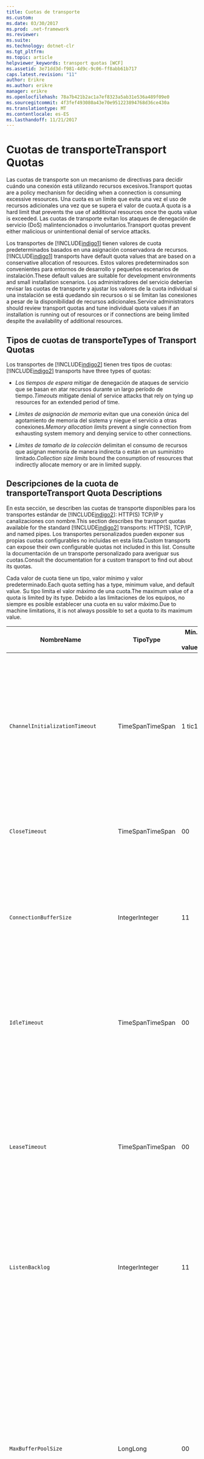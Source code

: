 ```yaml
---
title: Cuotas de transporte
ms.custom: 
ms.date: 03/30/2017
ms.prod: .net-framework
ms.reviewer: 
ms.suite: 
ms.technology: dotnet-clr
ms.tgt_pltfrm: 
ms.topic: article
helpviewer_keywords: transport quotas [WCF]
ms.assetid: 3e71dd3d-f981-4d9c-9c06-ff8abb61b717
caps.latest.revision: "11"
author: Erikre
ms.author: erikre
manager: erikre
ms.openlocfilehash: 78a7b421b2ac1a7ef8323a5ab31e536a489f09e0
ms.sourcegitcommit: 4f3fef493080a43e70e951223894768d36ce430a
ms.translationtype: MT
ms.contentlocale: es-ES
ms.lasthandoff: 11/21/2017
---
```

# <a name="transport-quotas"></a><span data-ttu-id="9359d-102">Cuotas de transporte</span><span class="sxs-lookup"><span data-stu-id="9359d-102">Transport Quotas</span></span>
<span data-ttu-id="9359d-103">Las cuotas de transporte son un mecanismo de directivas para decidir cuándo una conexión está utilizando recursos excesivos.</span><span class="sxs-lookup"><span data-stu-id="9359d-103">Transport quotas are a policy mechanism for deciding when a connection is consuming excessive resources.</span></span> <span data-ttu-id="9359d-104">Una cuota es un límite que evita una vez el uso de recursos adicionales una vez que se supera el valor de cuota.</span><span class="sxs-lookup"><span data-stu-id="9359d-104">A quota is a hard limit that prevents the use of additional resources once the quota value is exceeded.</span></span> <span data-ttu-id="9359d-105">Las cuotas de transporte evitan los ataques de denegación de servicio (DoS) malintencionados o involuntarios.</span><span class="sxs-lookup"><span data-stu-id="9359d-105">Transport quotas prevent either malicious or unintentional denial of service attacks.</span></span>  
  
 <span data-ttu-id="9359d-106">Los transportes de [!INCLUDE[indigo1](../../../../includes/indigo1-md.md)] tienen valores de cuota predeterminados basados en una asignación conservadora de recursos.</span><span class="sxs-lookup"><span data-stu-id="9359d-106">[!INCLUDE[indigo1](../../../../includes/indigo1-md.md)] transports have default quota values that are based on a conservative allocation of resources.</span></span> <span data-ttu-id="9359d-107">Estos valores predeterminados son convenientes para entornos de desarrollo y pequeños escenarios de instalación.</span><span class="sxs-lookup"><span data-stu-id="9359d-107">These default values are suitable for development environments and small installation scenarios.</span></span> <span data-ttu-id="9359d-108">Los administradores del servicio deberían revisar las cuotas de transporte y ajustar los valores de la cuota individual si una instalación se está quedando sin recursos o si se limitan las conexiones a pesar de la disponibilidad de recursos adicionales.</span><span class="sxs-lookup"><span data-stu-id="9359d-108">Service administrators should review transport quotas and tune individual quota values if an installation is running out of resources or if connections are being limited despite the availability of additional resources.</span></span>  
  
## <a name="types-of-transport-quotas"></a><span data-ttu-id="9359d-109">Tipos de cuotas de transporte</span><span class="sxs-lookup"><span data-stu-id="9359d-109">Types of Transport Quotas</span></span>  
 <span data-ttu-id="9359d-110">Los transportes de [!INCLUDE[indigo2](../../../../includes/indigo2-md.md)] tienen tres tipos de cuotas:</span><span class="sxs-lookup"><span data-stu-id="9359d-110">[!INCLUDE[indigo2](../../../../includes/indigo2-md.md)] transports have three types of quotas:</span></span>  
  
-   <span data-ttu-id="9359d-111">*Los tiempos de espera* mitigar de denegación de ataques de servicio que se basan en atar recursos durante un largo período de tiempo.</span><span class="sxs-lookup"><span data-stu-id="9359d-111">*Timeouts* mitigate denial of service attacks that rely on tying up resources for an extended period of time.</span></span>  
  
-   <span data-ttu-id="9359d-112">*Límites de asignación de memoria* evitan que una conexión única del agotamiento de memoria del sistema y niegue el servicio a otras conexiones.</span><span class="sxs-lookup"><span data-stu-id="9359d-112">*Memory allocation limits* prevent a single connection from exhausting system memory and denying service to other connections.</span></span>  
  
-   <span data-ttu-id="9359d-113">*Límites de tamaño de la colección* delimitan el consumo de recursos que asignan memoria de manera indirecta o están en un suministro limitado.</span><span class="sxs-lookup"><span data-stu-id="9359d-113">*Collection size limits* bound the consumption of resources that indirectly allocate memory or are in limited supply.</span></span>  
  
## <a name="transport-quota-descriptions"></a><span data-ttu-id="9359d-114">Descripciones de la cuota de transporte</span><span class="sxs-lookup"><span data-stu-id="9359d-114">Transport Quota Descriptions</span></span>  
 <span data-ttu-id="9359d-115">En esta sección, se describen las cuotas de transporte disponibles para los transportes estándar de [!INCLUDE[indigo2](../../../../includes/indigo2-md.md)]: HTTP(S) TCP/IP y canalizaciones con nombre.</span><span class="sxs-lookup"><span data-stu-id="9359d-115">This section describes the transport quotas available for the standard [!INCLUDE[indigo2](../../../../includes/indigo2-md.md)] transports: HTTP(S), TCP/IP, and named pipes.</span></span> <span data-ttu-id="9359d-116">Los transportes personalizados pueden exponer sus propias cuotas configurables no incluidas en esta lista.</span><span class="sxs-lookup"><span data-stu-id="9359d-116">Custom transports can expose their own configurable quotas not included in this list.</span></span> <span data-ttu-id="9359d-117">Consulte la documentación de un transporte personalizado para averiguar sus cuotas.</span><span class="sxs-lookup"><span data-stu-id="9359d-117">Consult the documentation for a custom transport to find out about its quotas.</span></span>  
  
 <span data-ttu-id="9359d-118">Cada valor de cuota tiene un tipo, valor mínimo y valor predeterminado.</span><span class="sxs-lookup"><span data-stu-id="9359d-118">Each quota setting has a type, minimum value, and default value.</span></span> <span data-ttu-id="9359d-119">Su tipo limita el valor máximo de una cuota.</span><span class="sxs-lookup"><span data-stu-id="9359d-119">The maximum value of a quota is limited by its type.</span></span> <span data-ttu-id="9359d-120">Debido a las limitaciones de los equipos, no siempre es posible establecer una cuota en su valor máximo.</span><span class="sxs-lookup"><span data-stu-id="9359d-120">Due to machine limitations, it is not always possible to set a quota to its maximum value.</span></span>  
  
|<span data-ttu-id="9359d-121">Nombre</span><span class="sxs-lookup"><span data-stu-id="9359d-121">Name</span></span>|<span data-ttu-id="9359d-122">Tipo</span><span class="sxs-lookup"><span data-stu-id="9359d-122">Type</span></span>|<span data-ttu-id="9359d-123">Mín.</span><span class="sxs-lookup"><span data-stu-id="9359d-123">Min.</span></span><br /><br /> <span data-ttu-id="9359d-124">value</span><span class="sxs-lookup"><span data-stu-id="9359d-124">value</span></span>|<span data-ttu-id="9359d-125">Predeterminado</span><span class="sxs-lookup"><span data-stu-id="9359d-125">Default</span></span><br /><br /> <span data-ttu-id="9359d-126">value</span><span class="sxs-lookup"><span data-stu-id="9359d-126">value</span></span>|<span data-ttu-id="9359d-127">Descripción</span><span class="sxs-lookup"><span data-stu-id="9359d-127">Description</span></span>|  
|----------|----------|--------------------|-----------------------|-----------------|  
|`ChannelInitializationTimeout`|<span data-ttu-id="9359d-128">TimeSpan</span><span class="sxs-lookup"><span data-stu-id="9359d-128">TimeSpan</span></span>|<span data-ttu-id="9359d-129">1 tic</span><span class="sxs-lookup"><span data-stu-id="9359d-129">1 tick</span></span>|<span data-ttu-id="9359d-130">5 seg.</span><span class="sxs-lookup"><span data-stu-id="9359d-130">5 sec</span></span>|<span data-ttu-id="9359d-131">Tiempo máximo a esperar para que una conexión envíe el preámbulo durante la lectura inicial.</span><span class="sxs-lookup"><span data-stu-id="9359d-131">Maximum time to wait for a connection to send the preamble during the initial read.</span></span> <span data-ttu-id="9359d-132">Estos datos se reciben antes de que se produzca la autenticación.</span><span class="sxs-lookup"><span data-stu-id="9359d-132">This data is received before authentication occurs.</span></span> <span data-ttu-id="9359d-133">Este valor es generalmente mucho más pequeño que el valor de cuota de `ReceiveTimeout`.</span><span class="sxs-lookup"><span data-stu-id="9359d-133">This setting is generally much smaller than the `ReceiveTimeout` quota value.</span></span>|  
|`CloseTimeout`|<span data-ttu-id="9359d-134">TimeSpan</span><span class="sxs-lookup"><span data-stu-id="9359d-134">TimeSpan</span></span>|<span data-ttu-id="9359d-135">0</span><span class="sxs-lookup"><span data-stu-id="9359d-135">0</span></span>|<span data-ttu-id="9359d-136">1 min</span><span class="sxs-lookup"><span data-stu-id="9359d-136">1 min</span></span>|<span data-ttu-id="9359d-137">El tiempo máximo que se ha de esperar para que una conexión se cierre antes de que el transporte produzca una excepción.</span><span class="sxs-lookup"><span data-stu-id="9359d-137">Maximum time to wait for a connection to close before the transport raises an exception.</span></span>|  
|`ConnectionBufferSize`|<span data-ttu-id="9359d-138">Integer</span><span class="sxs-lookup"><span data-stu-id="9359d-138">Integer</span></span>|<span data-ttu-id="9359d-139">1</span><span class="sxs-lookup"><span data-stu-id="9359d-139">1</span></span>|<span data-ttu-id="9359d-140">8 KB</span><span class="sxs-lookup"><span data-stu-id="9359d-140">8 KB</span></span>|<span data-ttu-id="9359d-141">Tamaño, en bytes, de los búfers de transmisión y recepción del transporte subyacente.</span><span class="sxs-lookup"><span data-stu-id="9359d-141">Size, in bytes, of the transmit and receive buffers of the underlying transport.</span></span> <span data-ttu-id="9359d-142">Si se aumenta el tamaño de búfer, se puede mejorar el rendimiento al enviar mensajes grandes.</span><span class="sxs-lookup"><span data-stu-id="9359d-142">Increasing the buffer size can improve throughput when sending large messages.</span></span>|  
|`IdleTimeout`|<span data-ttu-id="9359d-143">TimeSpan</span><span class="sxs-lookup"><span data-stu-id="9359d-143">TimeSpan</span></span>|<span data-ttu-id="9359d-144">0</span><span class="sxs-lookup"><span data-stu-id="9359d-144">0</span></span>|<span data-ttu-id="9359d-145">2 min.</span><span class="sxs-lookup"><span data-stu-id="9359d-145">2 min</span></span>|<span data-ttu-id="9359d-146">Tiempo máximo que una conexión agrupada puede permanecer inactiva antes de cerrarse.</span><span class="sxs-lookup"><span data-stu-id="9359d-146">Maximum time a pooled connection can remain idle before being closed.</span></span><br /><br /> <span data-ttu-id="9359d-147">Este ajuste solo se aplica a las conexiones agrupadas.</span><span class="sxs-lookup"><span data-stu-id="9359d-147">This setting only applies to pooled connections.</span></span>|  
|`LeaseTimeout`|<span data-ttu-id="9359d-148">TimeSpan</span><span class="sxs-lookup"><span data-stu-id="9359d-148">TimeSpan</span></span>|<span data-ttu-id="9359d-149">0</span><span class="sxs-lookup"><span data-stu-id="9359d-149">0</span></span>|<span data-ttu-id="9359d-150">5 minutos</span><span class="sxs-lookup"><span data-stu-id="9359d-150">5 min</span></span>|<span data-ttu-id="9359d-151">Duración máxima de una conexión agrupada activa.</span><span class="sxs-lookup"><span data-stu-id="9359d-151">Maximum lifetime of an active pooled connection.</span></span> <span data-ttu-id="9359d-152">Después de que transcurra la hora especificada, la conexión se cierra después de que se repare la solicitud actual.</span><span class="sxs-lookup"><span data-stu-id="9359d-152">After the specified time elapses, the connection closes once the current request is serviced.</span></span><br /><br /> <span data-ttu-id="9359d-153">Este ajuste solo se aplica a las conexiones agrupadas.</span><span class="sxs-lookup"><span data-stu-id="9359d-153">This setting only applies to pooled connections.</span></span>|  
|`ListenBacklog`|<span data-ttu-id="9359d-154">Integer</span><span class="sxs-lookup"><span data-stu-id="9359d-154">Integer</span></span>|<span data-ttu-id="9359d-155">1</span><span class="sxs-lookup"><span data-stu-id="9359d-155">1</span></span>|<span data-ttu-id="9359d-156">10</span><span class="sxs-lookup"><span data-stu-id="9359d-156">10</span></span>|<span data-ttu-id="9359d-157">Número máximo de conexiones que el agente de escucha puede tener sin atender antes de que se denieguen las conexiones adicionales a ese punto de conexión.</span><span class="sxs-lookup"><span data-stu-id="9359d-157">Maximum number of connections that the listener can have unserviced before additional connections to that endpoint are denied.</span></span>|  
|`MaxBufferPoolSize`|<span data-ttu-id="9359d-158">Long</span><span class="sxs-lookup"><span data-stu-id="9359d-158">Long</span></span>|<span data-ttu-id="9359d-159">0</span><span class="sxs-lookup"><span data-stu-id="9359d-159">0</span></span>|<span data-ttu-id="9359d-160">512 KB</span><span class="sxs-lookup"><span data-stu-id="9359d-160">512 KB</span></span>|<span data-ttu-id="9359d-161">Memoria máxima, en bytes, que el transporte dedica a agrupar los búferes de mensajes reutilizables.</span><span class="sxs-lookup"><span data-stu-id="9359d-161">Maximum memory, in bytes, that the transport devotes to pooling reusable message buffers.</span></span> <span data-ttu-id="9359d-162">Cuando el grupo no puede proporcionar un búfer de mensaje, se asigna un nuevo búfer para el uso temporal.</span><span class="sxs-lookup"><span data-stu-id="9359d-162">When the pool cannot supply a message buffer, a new buffer is allocated for temporary use.</span></span><br /><br /> <span data-ttu-id="9359d-163">Las instalaciones que crean muchos generadores de canales o agentes de escucha pueden asignar grandes cantidades de memoria para grupos de búferes.</span><span class="sxs-lookup"><span data-stu-id="9359d-163">Installations that create many channel factories or listeners can allocate large amounts of memory for buffer pools.</span></span> <span data-ttu-id="9359d-164">Reducir este tamaño de búfer puede reducir en gran mediad el uso de memoria en este escenario.</span><span class="sxs-lookup"><span data-stu-id="9359d-164">Reducing this buffer size can greatly reduce memory usage in this scenario.</span></span>|  
|`MaxBufferSize`|<span data-ttu-id="9359d-165">Integer</span><span class="sxs-lookup"><span data-stu-id="9359d-165">Integer</span></span>|<span data-ttu-id="9359d-166">1</span><span class="sxs-lookup"><span data-stu-id="9359d-166">1</span></span>|<span data-ttu-id="9359d-167">64 KB</span><span class="sxs-lookup"><span data-stu-id="9359d-167">64 KB</span></span>|<span data-ttu-id="9359d-168">Tamaño máximo, en bytes, de un búfer utilizado para la secuenciación de datos.</span><span class="sxs-lookup"><span data-stu-id="9359d-168">Maximum size, in bytes, of a buffer used for streaming data.</span></span> <span data-ttu-id="9359d-169">Si no se establece esta cuota de transporte, o el transporte no está utilizando la transmisión por secuencias, el valor de cuota es igual que el valor de cuota `MaxReceivedMessageSize` o <xref:System.Int32.MaxValue>, lo que sea más pequeño.</span><span class="sxs-lookup"><span data-stu-id="9359d-169">If this transport quota is not set, or the transport is not using streaming, then the quota value is the same as the smaller of the `MaxReceivedMessageSize` quota value and <xref:System.Int32.MaxValue>.</span></span>|  
|`MaxOutboundConnectionsPerEndpoint`|<span data-ttu-id="9359d-170">Integer</span><span class="sxs-lookup"><span data-stu-id="9359d-170">Integer</span></span>|<span data-ttu-id="9359d-171">1</span><span class="sxs-lookup"><span data-stu-id="9359d-171">1</span></span>|<span data-ttu-id="9359d-172">10</span><span class="sxs-lookup"><span data-stu-id="9359d-172">10</span></span>|<span data-ttu-id="9359d-173">Número máximo de conexiones salientes que pueden asociarse a un extremo determinado.</span><span class="sxs-lookup"><span data-stu-id="9359d-173">Maximum number of outgoing connections that can be associated with a particular endpoint.</span></span><br /><br /> <span data-ttu-id="9359d-174">Este ajuste solo se aplica a las conexiones agrupadas.</span><span class="sxs-lookup"><span data-stu-id="9359d-174">This setting only applies to pooled connections.</span></span>|  
|`MaxOutputDelay`|<span data-ttu-id="9359d-175">TimeSpan</span><span class="sxs-lookup"><span data-stu-id="9359d-175">TimeSpan</span></span>|<span data-ttu-id="9359d-176">0</span><span class="sxs-lookup"><span data-stu-id="9359d-176">0</span></span>|<span data-ttu-id="9359d-177">200 ms</span><span class="sxs-lookup"><span data-stu-id="9359d-177">200 ms</span></span>|<span data-ttu-id="9359d-178">Tiempo máximo que se debe esperar después de una operación de envío para procesar por lotes los mensajes adicionales en una única operación.</span><span class="sxs-lookup"><span data-stu-id="9359d-178">Maximum time to wait after a send operation for batching additional messages in a single operation.</span></span> <span data-ttu-id="9359d-179">Se envían los mensajes antes si el búfer del transporte subyacente se llena.</span><span class="sxs-lookup"><span data-stu-id="9359d-179">Messages are sent earlier if the buffer of the underlying transport becomes full.</span></span> <span data-ttu-id="9359d-180">Mediante el envío de mensajes adicionales, no se restablece el período del retraso.</span><span class="sxs-lookup"><span data-stu-id="9359d-180">Sending additional messages does not reset the delay period.</span></span>|  
|`MaxPendingAccepts`|<span data-ttu-id="9359d-181">Integer</span><span class="sxs-lookup"><span data-stu-id="9359d-181">Integer</span></span>|<span data-ttu-id="9359d-182">1</span><span class="sxs-lookup"><span data-stu-id="9359d-182">1</span></span>|<span data-ttu-id="9359d-183">1</span><span class="sxs-lookup"><span data-stu-id="9359d-183">1</span></span>|<span data-ttu-id="9359d-184">Número máximo de aceptaciones para los canales que el agente de escucha puede tener en espera.</span><span class="sxs-lookup"><span data-stu-id="9359d-184">Maximum number of accepts for channels that the listener can have waiting.</span></span><br /><br /> <span data-ttu-id="9359d-185">Hay un intervalo de tiempo entre la completación de la aceptación y el inicio de una nueva aceptación.</span><span class="sxs-lookup"><span data-stu-id="9359d-185">There is an interval of time between the accept completing and a new accept starting.</span></span> <span data-ttu-id="9359d-186">El aumento de este tamaño de colección puede evitar que se quiten clientes que conecten durante este intervalo.</span><span class="sxs-lookup"><span data-stu-id="9359d-186">Increasing this collection size can prevent clients that connect during this interval from being dropped.</span></span>|  
|`MaxPendingConnections`|<span data-ttu-id="9359d-187">Integer</span><span class="sxs-lookup"><span data-stu-id="9359d-187">Integer</span></span>|<span data-ttu-id="9359d-188">1</span><span class="sxs-lookup"><span data-stu-id="9359d-188">1</span></span>|<span data-ttu-id="9359d-189">10</span><span class="sxs-lookup"><span data-stu-id="9359d-189">10</span></span>|<span data-ttu-id="9359d-190">Número máximo de conexiones que el agente de escucha puede tener en espera para que la aplicación las acepte.</span><span class="sxs-lookup"><span data-stu-id="9359d-190">Maximum number of connections that the listener can have waiting to be accepted by the application.</span></span> <span data-ttu-id="9359d-191">Cuando se supera este valor de cuota, se pierden las nuevas conexiones entrantes en lugar de esperar a ser aceptadas.</span><span class="sxs-lookup"><span data-stu-id="9359d-191">When this quota value is exceeded, new incoming connections are dropped rather than waiting to be accepted.</span></span><br /><br /> <span data-ttu-id="9359d-192">Características de conexión como la seguridad de mensaje pueden hacer que un cliente abra más de una conexión.</span><span class="sxs-lookup"><span data-stu-id="9359d-192">Connection features such as message security can cause a client to open more than one connection.</span></span> <span data-ttu-id="9359d-193">Los administradores de servicio deberían tener en cuenta estas conexiones adicionales al establecer este valor de cuota.</span><span class="sxs-lookup"><span data-stu-id="9359d-193">Service administrators should account for these additional connections when setting this quota value.</span></span>|  
|`MaxReceivedMessageSize`|<span data-ttu-id="9359d-194">Long</span><span class="sxs-lookup"><span data-stu-id="9359d-194">Long</span></span>|<span data-ttu-id="9359d-195">1</span><span class="sxs-lookup"><span data-stu-id="9359d-195">1</span></span>|<span data-ttu-id="9359d-196">64 KB</span><span class="sxs-lookup"><span data-stu-id="9359d-196">64 KB</span></span>|<span data-ttu-id="9359d-197">Tamaño máximo, en bytes, de un mensaje recibido, incluyendo los encabezados, antes de que el transporte produzca una excepción.</span><span class="sxs-lookup"><span data-stu-id="9359d-197">Maximum size, in bytes, of a received message, including headers, before the transport raises an exception.</span></span>|  
|`OpenTimeout`|<span data-ttu-id="9359d-198">TimeSpan</span><span class="sxs-lookup"><span data-stu-id="9359d-198">TimeSpan</span></span>|<span data-ttu-id="9359d-199">0</span><span class="sxs-lookup"><span data-stu-id="9359d-199">0</span></span>|<span data-ttu-id="9359d-200">1 min</span><span class="sxs-lookup"><span data-stu-id="9359d-200">1 min</span></span>|<span data-ttu-id="9359d-201">El tiempo máximo que se ha de esperar para que una conexión se establezca antes de que el transporte produzca una excepción.</span><span class="sxs-lookup"><span data-stu-id="9359d-201">Maximum time to wait for a connection to be established before the transport raises an exception.</span></span>|  
|`ReceiveTimeout`|<span data-ttu-id="9359d-202">TimeSpan</span><span class="sxs-lookup"><span data-stu-id="9359d-202">TimeSpan</span></span>|<span data-ttu-id="9359d-203">0</span><span class="sxs-lookup"><span data-stu-id="9359d-203">0</span></span>|<span data-ttu-id="9359d-204">10 min</span><span class="sxs-lookup"><span data-stu-id="9359d-204">10 min</span></span>|<span data-ttu-id="9359d-205">El tiempo máximo a esperar para que una operación de lectura se complete antes de que el transporte produzca una excepción.</span><span class="sxs-lookup"><span data-stu-id="9359d-205">Maximum time to wait for a read operation to complete before the transport raises an exception.</span></span>|  
|`SendTimeout`|<span data-ttu-id="9359d-206">Timespan</span><span class="sxs-lookup"><span data-stu-id="9359d-206">Timespan</span></span>|<span data-ttu-id="9359d-207">0</span><span class="sxs-lookup"><span data-stu-id="9359d-207">0</span></span>|<span data-ttu-id="9359d-208">1 min</span><span class="sxs-lookup"><span data-stu-id="9359d-208">1 min</span></span>|<span data-ttu-id="9359d-209">El tiempo máximo a esperar para que una operación de escritura se complete antes de que el transporte produzca una excepción.</span><span class="sxs-lookup"><span data-stu-id="9359d-209">Maximum time to wait for a write operation to complete before the transport raises an exception.</span></span>|  
  
 <span data-ttu-id="9359d-210">Las cuotas de transporte `MaxPendingConnections` y `MaxOutboundConnectionsPerEndpoint` se combinan en una cuota de transporte única llamada `MaxConnections` cuando se establece a través del enlace o configuración.</span><span class="sxs-lookup"><span data-stu-id="9359d-210">The transport quotas `MaxPendingConnections` and `MaxOutboundConnectionsPerEndpoint` are combined into a single transport quota called `MaxConnections` when set through the binding or configuration.</span></span> <span data-ttu-id="9359d-211">Solo el elemento de enlace permite ajustar estos valores individualmente.</span><span class="sxs-lookup"><span data-stu-id="9359d-211">Only the binding element allows setting these quota values individually.</span></span> <span data-ttu-id="9359d-212">La cuota de transporte `MaxConnections` tiene el mismo mínimo y valores predeterminados.</span><span class="sxs-lookup"><span data-stu-id="9359d-212">The `MaxConnections` transport quota has the same minimum and default values.</span></span>  
  
## <a name="setting-transport-quotas"></a><span data-ttu-id="9359d-213">Establecimiento de cuotas de transporte</span><span class="sxs-lookup"><span data-stu-id="9359d-213">Setting Transport Quotas</span></span>  
 <span data-ttu-id="9359d-214">Las cuotas de transporte se establecen a través del elemento de enlace de transporte, el enlace de transporte, la configuración de la aplicación o la directiva de host.</span><span class="sxs-lookup"><span data-stu-id="9359d-214">Transport quotas are set through the transport binding element, the transport binding, application configuration, or host policy.</span></span> <span data-ttu-id="9359d-215">En este documento no se explica cómo establecer transportes mediante la directiva de host.</span><span class="sxs-lookup"><span data-stu-id="9359d-215">This document does not cover setting transports through host policy.</span></span> <span data-ttu-id="9359d-216">Consulte la documentación del transporte subyacente para descubrir los ajustes de las cuotas de directivas de host.</span><span class="sxs-lookup"><span data-stu-id="9359d-216">Consult the documentation for the underlying transport to discover the settings for host policy quotas.</span></span> <span data-ttu-id="9359d-217">El [configurar HTTP y HTTPS](../../../../docs/framework/wcf/feature-details/configuring-http-and-https.md) tema describe la configuración de cuota para el controlador Http.sys.</span><span class="sxs-lookup"><span data-stu-id="9359d-217">The [Configuring HTTP and HTTPS](../../../../docs/framework/wcf/feature-details/configuring-http-and-https.md) topic describes quota settings for the Http.sys driver.</span></span> <span data-ttu-id="9359d-218">Busque más información en Microsoft Knowledge Base sobre cómo configurar los límites de Windows en HTTP, TCP/IP y conexiones de canalización con nombre.</span><span class="sxs-lookup"><span data-stu-id="9359d-218">Search the Microsoft Knowledge Base for more information about configuring Windows limits on HTTP, TCP/IP, and named pipe connections.</span></span>  
  
 <span data-ttu-id="9359d-219">Otros tipos de cuotas se aplican indirectamente a los transportes.</span><span class="sxs-lookup"><span data-stu-id="9359d-219">Other types of quotas apply indirectly to transports.</span></span> <span data-ttu-id="9359d-220">El codificador del mensaje que utiliza el transporte para transformar un mensaje en bytes puede tener sus propios valores de cuota.</span><span class="sxs-lookup"><span data-stu-id="9359d-220">The message encoder that the transport uses to transform a message into bytes can have its own quota settings.</span></span> <span data-ttu-id="9359d-221">No obstante, estas cuotas son independientes del tipo de transporte que se use.</span><span class="sxs-lookup"><span data-stu-id="9359d-221">However, these quotas are independent of the type of transport being used.</span></span>  
  
### <a name="controlling-transport-quotas-from-the-binding-element"></a><span data-ttu-id="9359d-222">Control de las cuotas de transporte a partir del elemento de enlace</span><span class="sxs-lookup"><span data-stu-id="9359d-222">Controlling Transport Quotas from the Binding Element</span></span>  
 <span data-ttu-id="9359d-223">Establecer las cuotas de transporte a través del elemento de enlace proporciona la máxima flexibilidad para controlar el comportamiento del transporte.</span><span class="sxs-lookup"><span data-stu-id="9359d-223">Setting transport quotas through the binding element offers the greatest flexibility in controlling the transport's behavior.</span></span> <span data-ttu-id="9359d-224">Los tiempos de espera predeterminados para operaciones de cierre, apertura, recepción y envío se toman del enlace cuando se crea un canal.</span><span class="sxs-lookup"><span data-stu-id="9359d-224">The default timeouts for Close, Open, Receive, and Send operations are taken from the binding when a channel is built.</span></span>  
  
|<span data-ttu-id="9359d-225">Nombre</span><span class="sxs-lookup"><span data-stu-id="9359d-225">Name</span></span>|<span data-ttu-id="9359d-226">HTTP</span><span class="sxs-lookup"><span data-stu-id="9359d-226">HTTP</span></span>|<span data-ttu-id="9359d-227">TCP/IP</span><span class="sxs-lookup"><span data-stu-id="9359d-227">TCP/IP</span></span>|<span data-ttu-id="9359d-228">Canalización con nombre</span><span class="sxs-lookup"><span data-stu-id="9359d-228">Named pipe</span></span>|  
|----------|----------|-------------|----------------|  
|`ChannelInitializationTimeout`||<span data-ttu-id="9359d-229">X</span><span class="sxs-lookup"><span data-stu-id="9359d-229">X</span></span>|<span data-ttu-id="9359d-230">X</span><span class="sxs-lookup"><span data-stu-id="9359d-230">X</span></span>|  
|`CloseTimeout`||||  
|`ConnectionBufferSize`||<span data-ttu-id="9359d-231">X</span><span class="sxs-lookup"><span data-stu-id="9359d-231">X</span></span>|<span data-ttu-id="9359d-232">X</span><span class="sxs-lookup"><span data-stu-id="9359d-232">X</span></span>|  
|`IdleTimeout`||<span data-ttu-id="9359d-233">X</span><span class="sxs-lookup"><span data-stu-id="9359d-233">X</span></span>|<span data-ttu-id="9359d-234">X</span><span class="sxs-lookup"><span data-stu-id="9359d-234">X</span></span>|  
|`LeaseTimeout`||<span data-ttu-id="9359d-235">X</span><span class="sxs-lookup"><span data-stu-id="9359d-235">X</span></span>||  
|`ListenBacklog`||<span data-ttu-id="9359d-236">X</span><span class="sxs-lookup"><span data-stu-id="9359d-236">X</span></span>||  
|`MaxBufferPoolSize`|<span data-ttu-id="9359d-237">X</span><span class="sxs-lookup"><span data-stu-id="9359d-237">X</span></span>|<span data-ttu-id="9359d-238">X</span><span class="sxs-lookup"><span data-stu-id="9359d-238">X</span></span>|<span data-ttu-id="9359d-239">X</span><span class="sxs-lookup"><span data-stu-id="9359d-239">X</span></span>|  
|`MaxBufferSize`|<span data-ttu-id="9359d-240">X</span><span class="sxs-lookup"><span data-stu-id="9359d-240">X</span></span>|<span data-ttu-id="9359d-241">X</span><span class="sxs-lookup"><span data-stu-id="9359d-241">X</span></span>|<span data-ttu-id="9359d-242">X</span><span class="sxs-lookup"><span data-stu-id="9359d-242">X</span></span>|  
|`MaxOutboundConnectionsPerEndpoint`||<span data-ttu-id="9359d-243">X</span><span class="sxs-lookup"><span data-stu-id="9359d-243">X</span></span>|<span data-ttu-id="9359d-244">X</span><span class="sxs-lookup"><span data-stu-id="9359d-244">X</span></span>|  
|`MaxOutputDelay`||<span data-ttu-id="9359d-245">X</span><span class="sxs-lookup"><span data-stu-id="9359d-245">X</span></span>|<span data-ttu-id="9359d-246">X</span><span class="sxs-lookup"><span data-stu-id="9359d-246">X</span></span>|  
|`MaxPendingAccepts`||<span data-ttu-id="9359d-247">X</span><span class="sxs-lookup"><span data-stu-id="9359d-247">X</span></span>|<span data-ttu-id="9359d-248">X</span><span class="sxs-lookup"><span data-stu-id="9359d-248">X</span></span>|  
|`MaxPendingConnections`||<span data-ttu-id="9359d-249">X</span><span class="sxs-lookup"><span data-stu-id="9359d-249">X</span></span>|<span data-ttu-id="9359d-250">X</span><span class="sxs-lookup"><span data-stu-id="9359d-250">X</span></span>|  
|`MaxReceivedMessageSize`|<span data-ttu-id="9359d-251">X</span><span class="sxs-lookup"><span data-stu-id="9359d-251">X</span></span>|<span data-ttu-id="9359d-252">X</span><span class="sxs-lookup"><span data-stu-id="9359d-252">X</span></span>|<span data-ttu-id="9359d-253">X</span><span class="sxs-lookup"><span data-stu-id="9359d-253">X</span></span>|  
|`OpenTimeout`||||  
|`ReceiveTimeout`||||  
|`SendTimeout`||||  
  
### <a name="controlling-transport-quotas-from-the-binding"></a><span data-ttu-id="9359d-254">Control de las cuotas de transporte a partir del enlace</span><span class="sxs-lookup"><span data-stu-id="9359d-254">Controlling Transport Quotas from the Binding</span></span>  
 <span data-ttu-id="9359d-255">Establecer las cuotas de transporte a través del enlace ofrece un conjunto simplificado de cuotas de entre las que elegir al mismo tiempo que se proporciona acceso a los valores de cuota más comunes.</span><span class="sxs-lookup"><span data-stu-id="9359d-255">Setting transport quotas through the binding offers a simplified set of quotas to choose from while still giving access to the most common quota values.</span></span>  
  
|<span data-ttu-id="9359d-256">Nombre</span><span class="sxs-lookup"><span data-stu-id="9359d-256">Name</span></span>|<span data-ttu-id="9359d-257">HTTP</span><span class="sxs-lookup"><span data-stu-id="9359d-257">HTTP</span></span>|<span data-ttu-id="9359d-258">TCP/IP</span><span class="sxs-lookup"><span data-stu-id="9359d-258">TCP/IP</span></span>|<span data-ttu-id="9359d-259">Canalización con nombre</span><span class="sxs-lookup"><span data-stu-id="9359d-259">Named pipe</span></span>|  
|----------|----------|-------------|----------------|  
|`ChannelInitializationTimeout`||||  
|`CloseTimeout`|<span data-ttu-id="9359d-260">X</span><span class="sxs-lookup"><span data-stu-id="9359d-260">X</span></span>|<span data-ttu-id="9359d-261">X</span><span class="sxs-lookup"><span data-stu-id="9359d-261">X</span></span>|<span data-ttu-id="9359d-262">X</span><span class="sxs-lookup"><span data-stu-id="9359d-262">X</span></span>|  
|`ConnectionBufferSize`||||  
|`IdleTimeout`||||  
|`LeaseTimeout`||||  
|`ListenBacklog`||<span data-ttu-id="9359d-263">X</span><span class="sxs-lookup"><span data-stu-id="9359d-263">X</span></span>||  
|`MaxBufferPoolSize`|<span data-ttu-id="9359d-264">X</span><span class="sxs-lookup"><span data-stu-id="9359d-264">X</span></span>|<span data-ttu-id="9359d-265">X</span><span class="sxs-lookup"><span data-stu-id="9359d-265">X</span></span>|<span data-ttu-id="9359d-266">X</span><span class="sxs-lookup"><span data-stu-id="9359d-266">X</span></span>|  
|`MaxBufferSize`|<span data-ttu-id="9359d-267">1</span><span class="sxs-lookup"><span data-stu-id="9359d-267">1</span></span>|<span data-ttu-id="9359d-268">X</span><span class="sxs-lookup"><span data-stu-id="9359d-268">X</span></span>|<span data-ttu-id="9359d-269">X</span><span class="sxs-lookup"><span data-stu-id="9359d-269">X</span></span>|  
|`MaxOutboundConnectionsPerEndpoint`||<span data-ttu-id="9359d-270">2</span><span class="sxs-lookup"><span data-stu-id="9359d-270">2</span></span>|<span data-ttu-id="9359d-271">2</span><span class="sxs-lookup"><span data-stu-id="9359d-271">2</span></span>|  
|`MaxOutputDelay`||||  
|`MaxPendingAccepts`||||  
|`MaxPendingConnections`||<span data-ttu-id="9359d-272">2</span><span class="sxs-lookup"><span data-stu-id="9359d-272">2</span></span>|<span data-ttu-id="9359d-273">2</span><span class="sxs-lookup"><span data-stu-id="9359d-273">2</span></span>|  
|`MaxReceivedMessageSize`|<span data-ttu-id="9359d-274">X</span><span class="sxs-lookup"><span data-stu-id="9359d-274">X</span></span>|<span data-ttu-id="9359d-275">X</span><span class="sxs-lookup"><span data-stu-id="9359d-275">X</span></span>|<span data-ttu-id="9359d-276">X</span><span class="sxs-lookup"><span data-stu-id="9359d-276">X</span></span>|  
|`OpenTimeout`|<span data-ttu-id="9359d-277">X</span><span class="sxs-lookup"><span data-stu-id="9359d-277">X</span></span>|<span data-ttu-id="9359d-278">X</span><span class="sxs-lookup"><span data-stu-id="9359d-278">X</span></span>|<span data-ttu-id="9359d-279">X</span><span class="sxs-lookup"><span data-stu-id="9359d-279">X</span></span>|  
|`ReceiveTimeout`|<span data-ttu-id="9359d-280">X</span><span class="sxs-lookup"><span data-stu-id="9359d-280">X</span></span>|<span data-ttu-id="9359d-281">X</span><span class="sxs-lookup"><span data-stu-id="9359d-281">X</span></span>|<span data-ttu-id="9359d-282">X</span><span class="sxs-lookup"><span data-stu-id="9359d-282">X</span></span>|  
|`SendTimeout`|<span data-ttu-id="9359d-283">X</span><span class="sxs-lookup"><span data-stu-id="9359d-283">X</span></span>|<span data-ttu-id="9359d-284">X</span><span class="sxs-lookup"><span data-stu-id="9359d-284">X</span></span>|<span data-ttu-id="9359d-285">X</span><span class="sxs-lookup"><span data-stu-id="9359d-285">X</span></span>|  
  
1.  <span data-ttu-id="9359d-286">La cuota de transporte `MaxBufferSize` solo está disponible en el enlace `BasicHttp`.</span><span class="sxs-lookup"><span data-stu-id="9359d-286">The `MaxBufferSize` transport quota is only available on the `BasicHttp` binding.</span></span> <span data-ttu-id="9359d-287">Los enlaces `WSHttp` son para escenarios que no admitan modos de transporte de transmisión por secuencias.</span><span class="sxs-lookup"><span data-stu-id="9359d-287">The `WSHttp` bindings are for scenarios that do not support streamed transport modes.</span></span>  
  
2.  <span data-ttu-id="9359d-288">Las cuotas de transporte `MaxPendingConnections` y `MaxOutboundConnectionsPerEndpoint` se combinan en una cuota de transporte única llamada `MaxConnections`.</span><span class="sxs-lookup"><span data-stu-id="9359d-288">The transport quotas `MaxPendingConnections` and `MaxOutboundConnectionsPerEndpoint` are combined into a single transport quota called `MaxConnections`.</span></span>  
  
### <a name="controlling-transport-quotas-from-configuration"></a><span data-ttu-id="9359d-289">Control de las cuotas de transporte a partir de la configuración</span><span class="sxs-lookup"><span data-stu-id="9359d-289">Controlling Transport Quotas from Configuration</span></span>  
 <span data-ttu-id="9359d-290">La configuración de la aplicación puede establecer las mismas cuotas de transporte como obtener acceso directamente a las propiedades en un enlace.</span><span class="sxs-lookup"><span data-stu-id="9359d-290">Application configuration can set the same transport quotas as directly accessing properties on a binding.</span></span> <span data-ttu-id="9359d-291">En archivos de configuración, el nombre de una cuota de transporte se inicia siempre con una minúscula.</span><span class="sxs-lookup"><span data-stu-id="9359d-291">In configuration files, the name of a transport quota always starts with a lowercase letter.</span></span> <span data-ttu-id="9359d-292">Por ejemplo, la propiedad `CloseTimeout` en un enlace corresponde al valor `closeTimeout` en la configuración y la propiedad `MaxConnections` en un enlace corresponde al valor `maxConnections` en la configuración.</span><span class="sxs-lookup"><span data-stu-id="9359d-292">For example, the `CloseTimeout` property on a binding corresponds to the `closeTimeout` setting in configuration and the `MaxConnections` property on a binding corresponds to the `maxConnections` setting in configuration.</span></span>  
  
## <a name="see-also"></a><span data-ttu-id="9359d-293">Vea también</span><span class="sxs-lookup"><span data-stu-id="9359d-293">See Also</span></span>  
 <xref:System.ServiceModel.Channels.HttpsTransportBindingElement>  
 <xref:System.ServiceModel.Channels.HttpTransportBindingElement>  
 <xref:System.ServiceModel.Channels.TcpTransportBindingElement>  
 <xref:System.ServiceModel.Channels.NamedPipeTransportBindingElement>  
 <xref:System.ServiceModel.Channels.ConnectionOrientedTransportBindingElement>  
 <xref:System.ServiceModel.Channels.TransportBindingElement>
